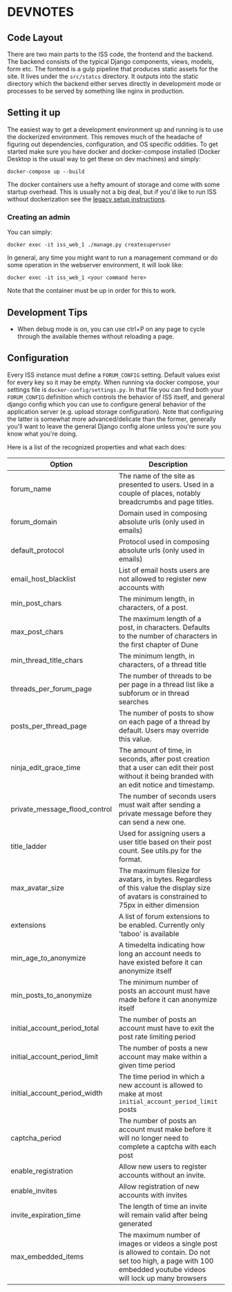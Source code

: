 # DEVNOTES

## Code Layout
There are two main parts to the ISS code, the frontend and the backend. The backend consists of the typical Django components, views, models, form etc. The fontend is a gulp pipeline that produces static assets for the site. It lives under the `src/statcs` directory. It outputs into the static directory which the backend either serves directly in development mode or processes to be served by something like nginx in production.

## Setting it up

The easiest way to get a development environment up and running is to use the dockerized environment. This removes much of the headache of figuring out dependencies, configuration, and OS specific oddities. To get started make sure you have docker and docker-compose installed (Docker Desktop is the usual way to get these on dev machines) and simply:

```
docker-compose up --build
```

The docker containers use a hefty amount of storage and come with some startup overhead. This is usually not a big deal, but if you'd like to run ISS without dockerization see the [legacy setup instructions](../docs/SETUP_LEGACY.md).

### Creating an admin
You can simply:

```
docker exec -it iss_web_1 ./manage.py createsuperuser
```

In general, any time you might want to run a management command or do some operation in the webserver environment, it will look like:

```
docker exec -it iss_web_1 <your command here>
```

Note that the container must be up in order for this to work.

## Development Tips
- When debug mode is on, you can use ctrl+P on any page to cycle through the available themes without reloading a page.

## Configuration
Every ISS instance must define a `FORUM_CONFIG` setting. Default values exist for every key so it may be empty. When running via docker compose, your settings file is `docker-config/settings.py`. In that file you can find both your `FORUM_CONFIG` definition which controls the behavior of ISS itself, and general django config which you can use to configure general behavior of the application server (e.g. upload storage configuration). Note that configuring the latter is somewhat more advanced/delicate than the former, generally you'll want to leave the general Django config alone unless you're sure you know what you're doing.

Here is a list of the recognized properties and what each does:

| Option | Description| Default |
| -- | -- | -- |
| forum_name | The name of the site as presented to users. Used in a couple of places, notably breadcrumbs and page titles. | 'INTERNATIONAL SPACE STATION' |
| forum_domain | Domain used in composing absolute urls (only used in emails) | 'yourdomain.com' |
| default_protocol | Protocol used in composing absolute urls (only used in emails) | 'http' |
| email_host_blacklist | List of email hosts users are not allowed to register new accounts with | [] |
| min_post_chars | The minimum length, in characters, of a post. | 1
| max_post_chars | The maximum length of a post, in characters. Defaults to the number of characters in the first chapter of Dune | 19476 |
| min_thread_title_chars | The minimum length, in characters, of a thread title | 1 |
| threads_per_forum_page | The number of threads to be per page in a thread list like a subforum or in thread searches |
| posts_per_thread_page | The number of posts to show on each page of a thread by default. Users may override this value. | 20 |
| ninja_edit_grace_time | The amount of time, in seconds, after post creation that a user can edit their post without it being branded with an edit notice and timestamp. | 120 |
| private_message_flood_control | The number of seconds users must wait after sending a private message before they can send a new one. | 30 |
| title_ladder | Used for assigning users a user title based on their post count. See utils.py for the format. | see utils.py |
| max_avatar_size | The maximum filesize for avatars, in bytes. Regardless of this value the display size of avatars is constrained to 75px in either dimension | 128kB |
| extensions | A list of forum extensions to be enabled. Currently only 'taboo' is available | [] |
| min_age_to_anonymize | A timedelta indicating how long an account needs to have existed before it can anonymize itself | timedelta(days=28) |
| min_posts_to_anonymize | The minimum number of posts an account must have made before it can anonymize itself | 151 |
| initial_account_period_total | The number of posts an account must have to exit the post rate limiting period | 150 |
| initial_account_period_limit | The number of posts a new account may make within a given time period | 20 |
| initial_account_period_width | The time period in which a new account is allowed to make at most `initial_account_period_limit` posts | timedelta(days=1) |
| captcha_period | The number of posts an account must make before it will no longer need to complete a captcha with each post | 0 |
| enable_registration | Allow new users to register accounts without an invite. | True
| enable_invites | Allow registration of new accounts with invites | False |
| invite_expiration_time | The length of time an invite will remain valid after being generated |
| max_embedded_items | The maximum number of images or videos a single post is allowed to contain. Do not set too high, a page with 100 embedded youtube videos will lock up many browsers | 5
